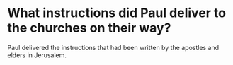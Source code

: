 # What instructions did Paul deliver to the churches on their way?

Paul delivered the instructions that had been written by the apostles and elders in Jerusalem.
